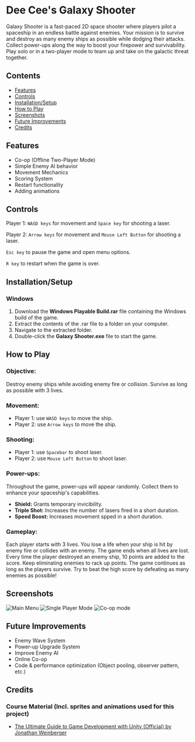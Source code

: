 # Dee Cee's Galaxy Shooter
Galaxy Shooter is a fast-paced 2D space shooter where players pilot a spaceship in an endless battle against enemies. Your mission is to survive and destroy as many enemy ships as possible while dodging their attacks. Collect power-ups along the way to boost your firepower and survivability. Play solo or in a two-player mode to team up and take on the galactic threat together.


## Contents
- [Features](#features)
- [Controls](#controls)
- [Installation/Setup](#installationsetup)
- [How to Play](#how-to-play)
- [Screenshots](#screenshots)
- [Future Improvements](#future-improvements)
- [Credits](#credits)


## Features
- Co-op (Offline Two-Player Mode)
- Simple Enemy AI behavior
- Movement Mechanics
- Scoring System
- Restart functionality
- Adding animations


## Controls
Player 1: `WASD keys` for movement and `Space key` for shooting a laser.

Player 2: `Arrow keys` for movement and `Mouse Left Button` for shooting a laser.

`Esc key` to pause the game and open menu options.

`R key` to restart when the game is over.


## Installation/Setup
### Windows
1. Download the **Windows Playable Build.rar** file containing the Windows build of the game.
2. Extract the contents of the .rar file to a folder on your computer.
3. Navigate to the extracted folder.
4. Double-click the **Galaxy Shooter.exe** file to start the game.

## How to Play
### Objective:
Destroy enemy ships while avoiding enemy fire or collision. Survive as long as possible with 3 lives.

### Movement:
- Player 1: use `WASD keys` to move the ship.
- Player 2: use `Arrow keys` to move the ship.

### Shooting:
- Player 1: use `Spacebar` to shoot laser.
- Player 2: use `Mouse Left Button` to shoot laser.

### Power-ups:
Throughout the game, power-ups will appear randomly. Collect them to enhance your spaceship's capabilities.
- **Shield:** Grants temporary invicibility.
- **Triple Shot:** Increases the number of lasers fired in a short duration.
- **Speed Boost:** Increases movement spped in a short duration.

### Gameplay:
Each player starts with 3 lives. You lose a life when your ship is hit by enemy fire or collides with an enemy. The game ends when all lives are lost. Every time the player destroyed an enemy ship, 10 points are added to the score. Keep eliminating enemies to rack up points. The game continues as long as the players survive. Try to beat the high score by defeating as many enemies as possible!


## Screenshots
![Main Menu](/Screenshots/Windows%20Playable%20Build%20Screenshot%202024.10.06%20-%2013.12.16.22.png)
![Single Player Mode](/Screenshots/Windows%20Playable%20Build%20Screenshot%202024.10.06%20-%2013.14.08.50.png)
![Co-op mode](/Screenshots/Windows%20Playable%20Build%20Screenshot%202024.10.06%20-%2013.15.25.01.png)


## Future Improvements
- Enemy Wave System
- Power-up Upgrade System
- Improve Enemy AI
- Online Co-op
- Code & performance optimization (Object pooling, observer pattern, etc.)


## Credits
### Course Material (Incl. sprites and animations used for this project)
- [The Ultimate Guide to Game Development with Unity (Official) by Jonathan Weinberger](https://www.udemy.com/course/the-ultimate-guide-to-game-development-with-unity/)
